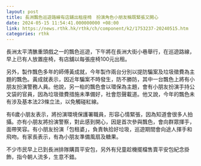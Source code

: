 ```yaml
---
layout: post
title: 長洲飄色巡遊路線有店舖出租座椅　扮演角色小朋友稱既緊張又開心
date: 2024-05-15 11:54:41.000000000 +08:00
link: https://news.rthk.hk/rthk/ch/component/k2/1753237-20240515.htm
categories: rthk
---
```


長洲太平清醮重頭戲之一的飄色巡遊，下午將在長洲大街小巷舉行，在巡遊路線，早上已有人放置座椅，有店舖以每張座椅100元出租。

另外，製作飄色多年的師傅黃成就，今年製作兩台分別以提防騙案及垃圾徵費為主題的飄色。黃成就表示，因近年騙案不時發生，防不勝防，其中一台飄色上將有小朋友扮演警務人員。他說，另一枱的飄色會以環保為主題，會有小朋友扮演手持公文袋的官員，因為垃圾徵費措施未準備好，社會怨聲載道。他又說，今年的飄色未有涉及基本法23條立法，以免觸碰紅線。

有6歲小朋友表示，將扮演環境保護署職員，形容心情緊張，因為知道會很多人拍攝。亦有小朋友將扮演警察，對此感到開心，因是首次參與飄色，會向群眾揮手，面帶笑容。有小朋友扮演「包租婆」，負責執拾好垃圾，巡遊期間會向途人揮手和飛吻。有家長表示，有為小朋友準備風扇及糖果。

不少市民早上已到長洲排隊購買平安包，另外有兒童趁機擺檔售賣平安包紀念掛飾，指今朝人流多，生意不錯。
